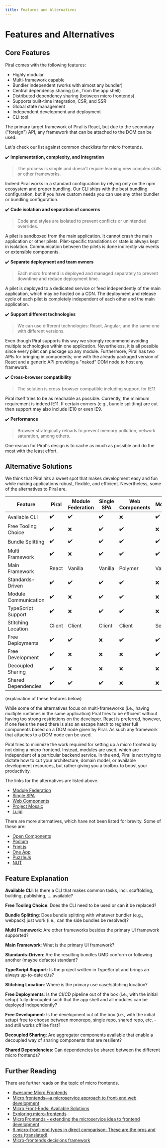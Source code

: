 ```yaml
---
title: Features and Alternatives
---
```


# Features and Alternatives

## Core Features

Piral comes with the following features:

- Highly modular
- Multi-framework capable
- Bundler independent (works with almost any bundler)
- Central dependency sharing (i.e., from the app shell)
- Distributed dependency sharing (between micro frontends)
- Supports built-time integration, CSR, and SSR
- Global state management
- Independent development and deployment
- CLI tool

The primary target framework of Piral is React, but due to the secondary ("foreign") API, any framework that can be attached to the DOM can be used.

Let's check our list against common checklists for micro frontends.

✔️ **Implementation, complexity, and integration**

> The process is simple and doesn't require learning new complex skills or other frameworks.

Indeed Piral works in a standard configuration by relying only on the npm ecosystem and proper bundling. Our CLI ships with the best bundling configuration, but if you have custom needs you can use any other bundler or bundling configuration.

✔️ **Code isolation and separation of concerns**

> Code and styles are isolated to prevent conflicts or unintended overrides.

A pilet is sandboxed from the main application. It cannot crash the main application or other pilets. Pilet-specific translations or state is always kept in isolation. Communication between the pilets is done indirectly via events or extensible components.

✔️ **Separate deployment and team owners**

> Each micro frontend is deployed and managed separately to prevent downtime and reduce deployment time.

A pilet is deployed to a dedicated service or feed independently of the main application, which may be hosted on a CDN. The deployment and release cycle of each pilet is completely independent of each other and the main application.

✔️ **Support different technologies**

> We can use different technologies: React, Angular; and the same one with different versions.

Even though Piral supports this way we strongly recommend avoiding multiple technologies within one application. Nevertheless, it is all possible since every pilet can package up any module. Furthermore, Piral has two APIs for bringing in components; one with the already packaged version of React and a generic API providing a "naked" DOM node to host any framework.

✔️ **Cross-browser compatibility**

> The solution is cross-browser compatible including support for IE11.

Piral itself tries to be as reachable as possible. Currently, the minimum requirement is indeed IE11. If certain corners (e.g., bundle splitting) are cut then support may also include IE10 or even IE9.

✔️ **Performance**

> Browser strategically reloads to prevent memory pollution, network saturation, among others.

One reason for Piral's design is to cache as much as possible and do the most with the least effort.

## Alternative Solutions

We think that Piral hits a sweet spot that makes development easy and fun while making applications robust, flexible, and efficient. Nevertheless, some of the alternatives to Piral are.

| Feature              | Piral  | Module Federation | Single SPA | Web Components | Mosaic   | Luigi   |
|----------------------|--------|-------------------|------------|----------------|----------|---------|
| Available CLI        | ✔️      | ✔️                 | ✔️          | ❌             | ✔️        | ❌       |
| Free Tooling Choice  | ✔️      | ❌                | ✔️          | ✔️              | ❌        | ❌      |
| Bundle Splitting     | ✔️      | ✔️                 | ✔️          | ✔️              | ✔️      | ❌        |
| Multi Framework      | ✔️      | ❌                | ✔️          | ✔️              | ✔️      | ✔️         |
| Main Framework       | React  | Vanilla           | Vanilla    | Polymer        | Vanilla  | Vanilla |
| Standards-Driven     | ✔️      | ✔️                 | ✔️          | ✔️              | ❌      | ❌       |
| Module Communication | ✔️      | ❌                | ✔️          | ✔️              | ❌      | ❌       |
| TypeScript Support   | ✔️      | ❌                | ✔️          | ✔️              | ❌      | ✔️        |
| Stitching Location   | Client | Client            | Client     | Client         | Server   | Client  |
| Free Deployments     | ✔️      | ✔️                 | ❌         | ✔️              | ✔️      | ✔️         |
| Free Development     | ✔️      | ❌                | ❌         | ❌              | ✔️      | ❌        ||
| Decoupled Sharing    | ✔️      | ❌                | ❌         | ❌              | ❌      | ❌       |
| Shared Dependencies  | ✔️      | ✔️                | ✔️          | ❌              | ❌      | ❌       |

(explanation of these features below)

While some of the alternatives focus on multi-frameworks (i.e., having multiple runtimes in the same application) Piral tries to be efficient without having too strong restrictions on the developer. React is preferred, however, if one feels the need there is also an escape hatch to register full components based on a DOM node given by Piral. As such any framework that attaches to a DOM node can be used.

Piral tries to minimize the work required for setting up a micro frontend by not doing a micro frontend. Instead, modules are used, which are independent of a particular backend service. In the end, Piral is not trying to dictate how to cut your architecture, domain model, or available development resources, but rather giving you a toolbox to boost your productivity.

The links for the alternatives are listed above.

- [Module Federation](https://webpack.js.org)
- [Single SPA](https://single-spa.js.org)
- [Web Components](https://www.webcomponents.org)
- [Project Mosaic](https://opensource.zalando.com)
- [Luigi](https://github.com/SAP/luigi)

There are more alternatives, which have not been listed for brevity. Some of these are:

- [Open Components](https://opencomponents.github.io)
- [Podium](https://podium-lib.io)
- [Frint.js](https://frint.js.org)
- [One App](https://github.com/americanexpress/one-app)
- [PuzzleJs](https://github.com/puzzle-js/puzzle-js)
- [NUT](https://github.com/nut-project/nut)

## Feature Explanation

**Available CLI**: Is there a CLI that makes common tasks, incl. scaffolding, building, publishing, ... available?

**Free Tooling Choice**: Does the CLI need to be used or can it be replaced?

**Bundle Splitting**: Does bundle splitting with whatever bundler (e.g., webpack) just work (i.e., can the side bundles be resolved)?

**Multi Framework**: Are other frameworks besides the primary UI framework supported?

**Main Framework**: What is the primary UI framework?

**Standards-Driven**: Are the resulting bundles UMD conform or following another (maybe defacto) standard?

**TypeScript Support**: Is the project written in TypeScript and brings an always up-to-date d.ts?

**Stitching Location**: Where is the primary use case/stitching location?

**Free Deployments**: Is the CI/CD pipeline out of the box (i.e., with the initial setup) fully decoupled such that the app shell and all modules can be deployed independently?

**Free Development**: Is the development out of the box (i.e., with the initial setup) free to choose between monorepo, single repo, shared repo, etc. - and still works offline first?

**Decoupled Sharing**: Are aggregator components available that enable a decoupled way of sharing components that are resilient?

**Shared Dependencies**: Can dependencies be shared between the different micro frontends?

## Further Reading

There are further reads on the topic of micro frontends.

- [Awesome Micro Frontends](https://github.com/rajasegar/awesome-micro-frontends)
- [Micro frontends—a microservice approach to front-end web development](https://medium.com/@tomsoderlund/micro-frontends-a-microservice-approach-to-front-end-web-development-f325ebdadc16)
- [Micro Front-Ends: Available Solutions](https://medium.embengineering.com/micro-front-ends-whats-the-best-solution-3bc31218eae4)
- [Exploring micro-frontends](https://medium.com/@benjamin.d.johnson/exploring-micro-frontends-87a120b3f71c)
- [Micro Frontends - extending the microservice idea to frontend development](https://micro-frontends.org)
- [6 micro-front-end types in direct comparison: These are the pros and cons (translated)](https://bit.ly/2K1zbu2)
- [Micro-frontends decisions framework](https://lucamezzalira.com/2019/12/22/micro-frontends-decisions-framework/)
